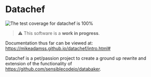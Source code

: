 # Datachef

![The test coverage for datachef is 100%](./coverage-100.svg)

> :warning: This software is a **work in progress**.

Documentation thus far can be viewed at: https://mikeadamss.github.io/datachef/intro.html#

Datachef is a pet/passion project to create a ground up rewrite and extension of the functionality of https://github.com/sensiblecodeio/databaker. 
